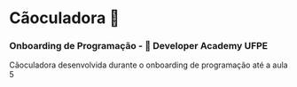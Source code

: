 # Cãoculadora 🐶
### Onboarding de Programação -  Developer Academy UFPE
Cãoculadora desenvolvida durante o onboarding de programação até a aula 5
